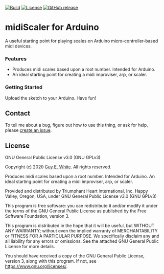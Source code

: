 [![Build](https://img.shields.io/badge/build-passing-brightgreen)](https://github.com/guyewhite/midiScaler/issues)
[![License](https://img.shields.io/github/license/guyewhite/midiScaler)](LICENSE.md) [![GitHub release](https://img.shields.io/github/v/release/guyewhite/midiScaler)](https://github.com/guyewhite/midiScaler/releases/latest)

# midiScaler for Arduino

A useful starting point for playing scales on Arduino micro-controller-based midi devices.

### Features
* Produces midi scales based upon a root number. Intended for Arduino.
* An ideal starting point for creating a midi improviser, arp, or scaler.

### Getting Started

Upload the sketch to your Arduino. Have fun!

## Contact

To tell me about a bug, figure out how to use this thing, or ask for help, please [create an issue](https://github.com/guyewhite/midiScaler/issues/new).

## License

GNU General Public License v3.0 (GNU GPLv3)

Copyright (c) 2020 [Guy E. White](https://www.github.com/guyewhite). All rights reserved.

Produces midi scales based upon a root number. Intended for Arduino. An ideal starting point for creating a midi improviser, arp, or scaler.

Provided and distributed by Triumphant Heart International, Inc. Happy Valley, Oregon, USA, under GNU General Public License v3.0 (GNU GPLv3)

This program is free software: you can redistribute it and/or modify it under the terms of the GNU General Public License as published by the Free Software Foundation, version 3.

This program is distributed in the hope that it will be useful, but WITHOUT ANY WARRANTY; without even the implied warranty of MERCHANTABILITY or FITNESS FOR A PARTICULAR PURPOSE. We specifically disclaim any and all liability for any errors or omissions. See the attached GNU General Public License for more details.

You should have received a copy of the GNU General Public License, version 3, along with this program. If not, see <https://www.gnu.org/licenses/>.
